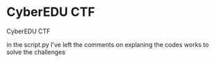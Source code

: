 # CyberEDU CTF
 CyberEDU CTF

in the script.py I've left the comments on explaning the codes works to solve the challenges